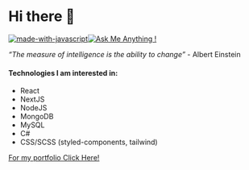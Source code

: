 # Hi there 👋 
[![made-with-javascript](https://img.shields.io/badge/Since-2019-important.svg)](https://www.javascript.com)[![Ask Me Anything !](https://img.shields.io/badge/Ask%20me-anything-blue.svg)](https://skill-showcase.vercel.app/#contact)



*“The measure of intelligence is the ability to change”* - Albert Einstein   

#### Technologies I am interested in:

- React 
- NextJS
- NodeJS
- MongoDB
- MySQL
- C#
- CSS/SCSS (styled-components, tailwind)

<a href="https://skill-showcase.vercel.app/" target="_blank">For my portfolio Click Here!</a>


